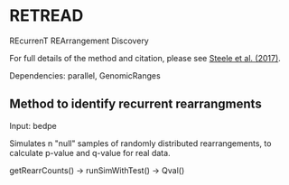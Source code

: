 # RETREAD
REcurrenT REArrangement Discovery

For full details of the method and citation, please see [Steele et al. (2017)](https://www.sciencedirect.com/science/article/pii/S1535610819300972).

Dependencies: parallel, GenomicRanges

## Method to identify recurrent rearrangments
Input: bedpe

Simulates n "null" samples of randomly distributed rearrangements, to calculate p-value and q-value for real data. 

getRearrCounts() -> runSimWithTest() -> Qval()

